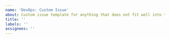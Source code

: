 ```yaml
---
name: 'DevOps: Custom Issue'
about: Custom issue template for anything that does not fit well into the others.
title: ''
labels: ''
assignees: ''
---
```



